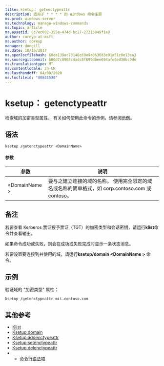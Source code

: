 ```yaml
---
title: ksetup： getenctypeattr
description: 适用于 * * * * 的 Windows 命令主题
ms.prod: windows-server
ms.technology: manage-windows-commands
ms.topic: article
ms.assetid: 6c7ec002-355e-474d-bc27-27215049f1a8
author: coreyp-at-msft
ms.author: coreyp
manager: dongill
ms.date: 10/16/2017
ms.openlocfilehash: 60de138ac73140c69e9a863083e01a51c0e13ca3
ms.sourcegitcommit: b00d7c8968c4adc8f699dbee694afe6ed36bc9de
ms.translationtype: MT
ms.contentlocale: zh-CN
ms.lasthandoff: 04/08/2020
ms.locfileid: "80841530"
---
```

# <a name="ksetupgetenctypeattr"></a>ksetup： getenctypeattr



检索域的加密类型属性。 有关如何使用此命令的示例，请参阅[示例](#BKMK_Examples)。

## <a name="syntax"></a>语法

```
ksetup /getenctypeattr <DomainName> 
```

#### <a name="parameters"></a>参数

|参数|说明|
|---------|-----------|
|\<DomainName >|要与之建立连接的域的名称。 使用完全限定的域名或名称的简单格式，如 corp.contoso.com 或 contoso。|

## <a name="remarks"></a>备注

若要查看 Kerberos 票证授予票证（TGT）的加密类型和会话密钥，请运行**klist**命令并查看输出。

如果命令成功或失败，则会在成功或失败完成时显示一条状态消息。

若要设置要连接到并使用的域，请运行**ksetup/domain \<DomainName >** 命令。

## <a name="examples"></a><a name=BKMK_Examples></a>示例

验证域的 "加密类型" 属性：
```
ksetup /getenctypeattr mit.contoso.com
```

## <a name="additional-references"></a>其他参考

-   [Klist](klist.md)
-   [Ksetup:domain](ksetup-domain.md)
-   [Ksetup:addenctypeattr](ksetup-addenctypeattr.md)
-   [Ksetup:setenctypeattr](ksetup-setenctypeattr.md)
-   [Ksetup:delenctypeattr](ksetup-delenctypeattr.md)
-   - [命令行语法项](command-line-syntax-key.md)